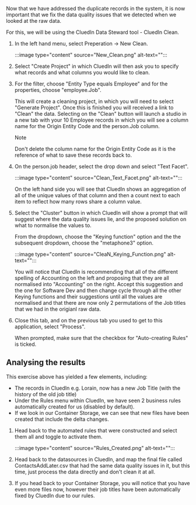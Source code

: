 Now that we have addressed the duplicate records in the system, it is now important that we fix the data quality issues that we detected when we looked at the raw data. 

For this, we will be using the CluedIn Data Steward tool - CluedIn Clean. 

1. In the left hand menu, select Preperation -> New Clean. 

    :::image type="content" source="New_Clean.png" alt-text="<alt text>":::

1. Select "Create Project" in which CluedIn will then ask you to specify what records and what columns you would like to clean.

1. For the filter, choose "Entity Type equals Employee" and for the properties, choose "employee.Job".

    This will create a cleaning project, in which you will need to select "Generate Project". Once this is finished you will received a link to "Clean" the data. Selecting on the "Clean" button will launch a studio in a new tab with your 10 Employee records in which you will see a column name for the Origin Entity Code and the person.Job column. 

    >[!NOTE]
    > Don't delete the column name for the Origin Entity Code as it is the reference of what to save these records back to. 

1. On the person.job header, select the drop down and select "Text Facet".

    :::image type="content" source="Clean_Text_Facet.png" alt-text="<alt text>":::

    On the left hand side you will see that CluedIn shows an aggregation of all of the unique values of that column and then a count next to each item to reflect how many rows share a column value. 

1. Select the "Cluster" button in which CluedIn will show a prompt that will suggest where the data quality issues lie, and the proposed solution on what to normalise the values to. 

    From the dropdown, choose the "Keying function" option and the the subsequent dropdown, choose the "metaphone3" option. 

    :::image type="content" source="CleaN_Keying_Function.png" alt-text="<alt text>":::

    You will notice that CluedIn is recommending that all of the different spelling of Accounting on the left and proposing that they are all normalised into "Accounting" on the right. Accept this suggestion and the one for Software Dev and then change cycle through all the other Keying functions and their suggestions until all the values are normalised and that there are now only 2 permutations of the Job titles that we had in the origianl raw data. 

1. Close this tab, and on the previous tab you used to get to this application, select "Process".

    When prompted, make sure that the checkbox for "Auto-creating Rules" is ticked. 

## Analysing the results

This exercise above has yielded a few elements, including:

 - The records in CluedIn e.g. Lorain, now has a new Job Title (with the history of the old job title)
 - Under the Rules menu within CluedIn, we have seen 2 business rules automatically created for us (disabled by default).
 - If we look in our Container Storage, we can see that new files have been created that include the delta changes. 


1. Head back to the automated rules that were constructed and select them all and toggle to activate them. 

    :::image type="content" source="Rules_Created.png" alt-text="<alt text>":::

1. Head back to the datasources in CluedIn, and map the final file called ContactsAddLater.csv that had the same data quality issues in it, but this time, just process the data directly and don't clean it at all. 

1. If you head back to your Container Storage, you will notice that you have even more files now, however their job titles have been automatically fixed by CluedIn due to our rules. 